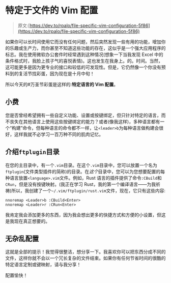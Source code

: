 # 特定于文件的 Vim 配置

> 原文:[https://dev.to/rpalo/file-specific-vim-configuration-5f86](https://dev.to/rpalo/file-specific-vim-configuration-5f86)

如果你可以长时间使用它而没有任何问题，然后突然发现一些有用的功能，增加你的乐趣或生产力，而你甚至不知道这些功能的存在，这似乎是一个强大应用程序的标志。我在使用微软办公套件时经常遇到这种情况(想象一下当我发现 Excel 中的条件格式时，我脸上孩子气的喜悦表情)。这也发生在我身上。的。时间。当然，这可能更多是因为更专业的接口和较低的可发现性。但是，它仍然像一个你没有预料到的复活节找彩蛋，因为现在是十月中旬！

所以今天的#万圣节彩蛋是这样的:**特定语言的 Vim 配置**。

## 小费

您是否曾经希望拥有一些自定义功能、设置或按键绑定，但只针对特定的语言，而不丧失在其他语言上使用这些按键绑定的能力？或者(像我这样)，多种语言都有一个“构建”命令，但每种语言的命令都不一样，让`<leader>b`为每种语言做构建会很好，这样我就不必学习一百万种不同的肌肉记忆。

## 介绍`ftplugin`目录

在您的主目录中，有一个`.vim`目录。在这个`.vim`目录中，您可以放置一个名为`ftplugin`(文件类型插件的简称)的目录。在*这个*目录中，您可以为您想要配置的每种语言放置`<language>.vim`文件。例如，Rust 语言的插件提供了命令`:CBuild`和`CRun`，但是没有按键映射。(我正在学习 Rust，我的第一个编译语言——为我祈祷)所以，我创建了一个`~/.vim/ftplugin/rust.vim`文件，现在，它只有这些内容:

```
nnoremap <Leader>b :CBuild<Enter>
nnoremap <Leader>r :CRun<Enter> 
```

我肯定我会添加更多的东西，因为我会想出更多的快捷方式和方便的小设置，但这是我现在真正想要的。

## 无杂乱配置

这就是全部的提示！我觉得很整洁，想分享一下。我喜欢你可以把东西分成不同的文件，这样你就不会以一个冗长复杂的文件结束。如果你有任何节省时间的很酷的特定语言定制或键映射，请与我分享！

配置愉快！
